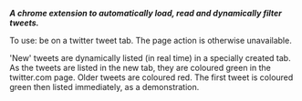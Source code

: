 **_A chrome extension to automatically load, read and dynamically filter tweets._**

To use: be on a twitter tweet tab.  The page action is otherwise unavailable.

'New' tweets are dynamically listed (in real time) in a specially created tab.  As the tweets are listed in the new tab, they are coloured green in the twitter.com page.  Older tweets are coloured red.  The first tweet is coloured green then listed immediately, as a demonstration.

